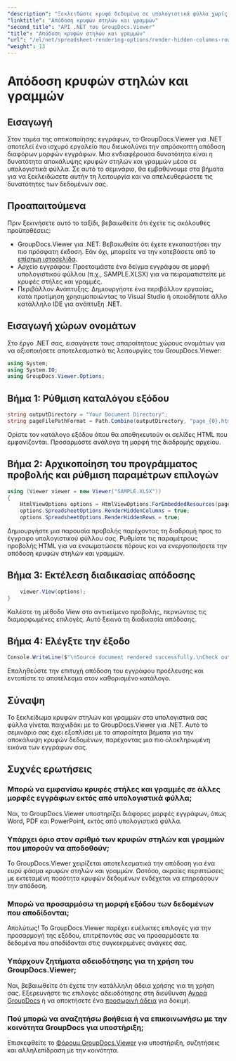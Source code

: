 ```yaml
---
"description": "Ξεκλειδώστε κρυφά δεδομένα σε υπολογιστικά φύλλα χωρίς κόπο χρησιμοποιώντας το GroupDocs.Viewer για .NET. Ακολουθήστε τον αναλυτικό οδηγό μας για να αποκαλύψετε κρυφές στήλες και γραμμές."
"linktitle": "Απόδοση κρυφών στηλών και γραμμών"
"second_title": "API .NET του GroupDocs.Viewer"
"title": "Απόδοση κρυφών στηλών και γραμμών"
"url": "/el/net/spreadsheet-rendering-options/render-hidden-columns-rows/"
"weight": 13
---
```


# Απόδοση κρυφών στηλών και γραμμών

## Εισαγωγή
Στον τομέα της οπτικοποίησης εγγράφων, το GroupDocs.Viewer για .NET αποτελεί ένα ισχυρό εργαλείο που διευκολύνει την απρόσκοπτη απόδοση διαφόρων μορφών εγγράφων. Μια ενδιαφέρουσα δυνατότητα είναι η δυνατότητα αποκάλυψης κρυφών στηλών και γραμμών μέσα σε υπολογιστικά φύλλα. Σε αυτό το σεμινάριο, θα εμβαθύνουμε στα βήματα για να ξεκλειδώσετε αυτήν τη λειτουργία και να απελευθερώσετε τις δυνατότητες των δεδομένων σας.
## Προαπαιτούμενα
Πριν ξεκινήσετε αυτό το ταξίδι, βεβαιωθείτε ότι έχετε τις ακόλουθες προϋποθέσεις:
- GroupDocs.Viewer για .NET: Βεβαιωθείτε ότι έχετε εγκαταστήσει την πιο πρόσφατη έκδοση. Εάν όχι, μπορείτε να την κατεβάσετε από το [επίσημη ιστοσελίδα](https://releases.groupdocs.com/viewer/net/).
- Αρχείο εγγράφου: Προετοιμάστε ένα δείγμα εγγράφου σε μορφή υπολογιστικού φύλλου (π.χ., SAMPLE.XLSX) για να πειραματιστείτε με κρυφές στήλες και γραμμές.
- Περιβάλλον Ανάπτυξης: Δημιουργήστε ένα περιβάλλον εργασίας, κατά προτίμηση χρησιμοποιώντας το Visual Studio ή οποιοδήποτε άλλο κατάλληλο IDE για ανάπτυξη .NET.
## Εισαγωγή χώρων ονομάτων
Στο έργο .NET σας, εισαγάγετε τους απαραίτητους χώρους ονομάτων για να αξιοποιήσετε αποτελεσματικά τις λειτουργίες του GroupDocs.Viewer:
```csharp
using System;
using System.IO;
using GroupDocs.Viewer.Options;
```
## Βήμα 1: Ρύθμιση καταλόγου εξόδου
```csharp
string outputDirectory = "Your Document Directory";
string pageFilePathFormat = Path.Combine(outputDirectory, "page_{0}.html");
```
Ορίστε τον κατάλογο εξόδου όπου θα αποθηκευτούν οι σελίδες HTML που εμφανίζονται. Προσαρμόστε ανάλογα τη μορφή της διαδρομής αρχείου.
## Βήμα 2: Αρχικοποίηση του προγράμματος προβολής και ρύθμιση παραμέτρων επιλογών
```csharp
using (Viewer viewer = new Viewer("SAMPLE.XLSX"))
{
    HtmlViewOptions options = HtmlViewOptions.ForEmbeddedResources(pageFilePathFormat);
    options.SpreadsheetOptions.RenderHiddenColumns = true;
    options.SpreadsheetOptions.RenderHiddenRows = true;
```
Δημιουργήστε μια παρουσία προβολής παρέχοντας τη διαδρομή προς το έγγραφο υπολογιστικού φύλλου σας. Ρυθμίστε τις παραμέτρους προβολής HTML για να ενσωματώσετε πόρους και να ενεργοποιήσετε την απόδοση κρυφών στηλών και γραμμών.
## Βήμα 3: Εκτέλεση διαδικασίας απόδοσης
```csharp
    viewer.View(options);
}
```
Καλέστε τη μέθοδο View στο αντικείμενο προβολής, περνώντας τις διαμορφωμένες επιλογές. Αυτό ξεκινά τη διαδικασία απόδοσης.
## Βήμα 4: Ελέγξτε την έξοδο
```csharp
Console.WriteLine($"\nSource document rendered successfully.\nCheck output in {outputDirectory}.");
```
Επαληθεύστε την επιτυχή απόδοση του εγγράφου προέλευσης και εντοπίστε το αποτέλεσμα στον καθορισμένο κατάλογο.
## Σύναψη
Το ξεκλείδωμα κρυφών στηλών και γραμμών στα υπολογιστικά σας φύλλα γίνεται παιχνιδάκι με το GroupDocs.Viewer για .NET. Αυτό το σεμινάριο σας έχει εξοπλίσει με τα απαραίτητα βήματα για την αποκάλυψη κρυφών δεδομένων, παρέχοντας μια πιο ολοκληρωμένη εικόνα των εγγράφων σας.
## Συχνές ερωτήσεις
### Μπορώ να εμφανίσω κρυφές στήλες και γραμμές σε άλλες μορφές εγγράφων εκτός από υπολογιστικά φύλλα;
Ναι, το GroupDocs.Viewer υποστηρίζει διάφορες μορφές εγγράφων, όπως Word, PDF και PowerPoint, εκτός από υπολογιστικά φύλλα.
### Υπάρχει όριο στον αριθμό των κρυφών στηλών και γραμμών που μπορούν να αποδοθούν;
Το GroupDocs.Viewer χειρίζεται αποτελεσματικά την απόδοση για ένα ευρύ φάσμα κρυφών στηλών και γραμμών. Ωστόσο, ακραίες περιπτώσεις με εκτεταμένη ποσότητα κρυφών δεδομένων ενδέχεται να επηρεάσουν την απόδοση.
### Μπορώ να προσαρμόσω τη μορφή εξόδου των δεδομένων που αποδίδονται;
Απολύτως! Το GroupDocs.Viewer παρέχει ευέλικτες επιλογές για την προσαρμογή της εξόδου, επιτρέποντάς σας να προσαρμόσετε τα δεδομένα που αποδίδονται στις συγκεκριμένες ανάγκες σας.
### Υπάρχουν ζητήματα αδειοδότησης για τη χρήση του GroupDocs.Viewer;
Ναι, βεβαιωθείτε ότι έχετε την κατάλληλη άδεια χρήσης για τη χρήση σας. Εξερευνήστε τις επιλογές αδειοδότησης στη διεύθυνση [Αγορά GroupDocs](https://purchase.groupdocs.com/buy) ή να αποκτήσετε ένα [προσωρινή άδεια](https://purchase.groupdocs.com/temporary-license/) για δοκιμή.
### Πού μπορώ να αναζητήσω βοήθεια ή να επικοινωνήσω με την κοινότητα GroupDocs για υποστήριξη;
Επισκεφθείτε το [Φόρουμ GroupDocs.Viewer](https://forum.groupdocs.com/c/viewer/9) για υποστήριξη, συζητήσεις και αλληλεπίδραση με την κοινότητα.